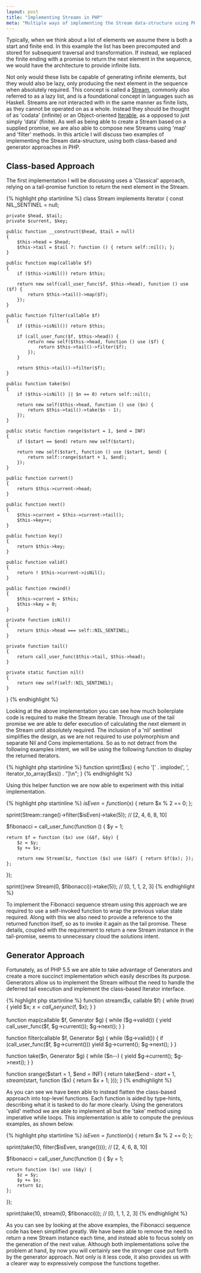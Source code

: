 ```yaml
---
layout: post
title: "Implementing Streams in PHP"
meta: "Multiple ways of implementing the Stream data-structure using PHP"
---
```


Typically, when we think about a list of elements we assume there is both a start and finite end.
In this example the list has been precomputed and stored for subsequent traversal and transformation.
If instead, we replaced the finite ending with a promise to return the next element in the sequence, we would have the architecture to provide infinite lists.
<!--more-->
Not only would these lists be capable of generating infinite elements, but they would also be lazy, only producing the next element in the sequence when absolutely required.
This concept is called a [Stream](http://en.wikipedia.org/wiki/Stream_(computing)), commonly also referred to as a lazy list, and is a foundational concept in languages such as Haskell.
Streams are not interacted with in the same manner as finite lists, as they cannot be operated on as a whole.
Instead they should be thought of as 'codata' (infinite) or an Object-oriented [Iterable](http://en.wikipedia.org/wiki/Iterator), as a opposed to just simply 'data' (finite).
As well as being able to create a Stream based on a supplied promise, we are also able to compose new Streams using 'map' and 'filter' methods.
In this article I will discuss two examples of implementing the Stream data-structure, using both class-based and generator approaches in PHP.

## Class-based Approach

The first implementation I will be discussing uses a 'Classical' approach, relying on a tail-promise function to return the next element in the Stream.

{% highlight php startinline %}
class Stream implements Iterator
{
    const NIL_SENTINEL = null;

    private $head, $tail;
    private $current, $key;

    public function __construct($head, $tail = null)
    {
        $this->head = $head;
        $this->tail = $tail ?: function () { return self::nil(); };
    }

    public function map(callable $f)
    {
        if ($this->isNil()) return $this;

        return new self(call_user_func($f, $this->head), function () use ($f) {
            return $this->tail()->map($f);
        });
    }

    public function filter(callable $f)
    {
        if ($this->isNil()) return $this;

        if (call_user_func($f, $this->head)) {
            return new self($this->head, function () use ($f) {
                return $this->tail()->filter($f);
            });
        }

        return $this->tail()->filter($f);
    }

    public function take($n)
    {
        if ($this->isNil() || $n == 0) return self::nil();

        return new self($this->head, function () use ($n) {
            return $this->tail()->take($n - 1);
        });
    }

    public static function range($start = 1, $end = INF)
    {
        if ($start == $end) return new self($start);

        return new self($start, function () use ($start, $end) {
            return self::range($start + 1, $end);
        });
    }

    public function current()
    {
        return $this->current->head;
    }

    public function next()
    {
        $this->current = $this->current->tail();
        $this->key++;
    }

    public function key()
    {
        return $this->key;
    }

    public function valid()
    {
        return ! $this->current->isNil();
    }

    public function rewind()
    {
        $this->current = $this;
        $this->key = 0;
    }

    private function isNil()
    {
        return $this->head === self::NIL_SENTINEL;
    }

    private function tail()
    {
        return call_user_func($this->tail, $this->head);
    }

    private static function nil()
    {
        return new self(self::NIL_SENTINEL);
    }
}
{% endhighlight %}

Looking at the above implementation you can see how much boilerplate code is required to make the Stream iterable.
Through use of the tail promise we are able to defer execution of calculating the next element in the Stream until absolutely required.
The inclusion of a 'nil' sentinel simplifies the design, as we are not required to use polymorphism and separate Nil and Cons implementations.
So as to not detract from the following examples intent, we will be using the following function to display the returned iterators.

{% highlight php startinline %}
function sprint($xs)
{
    echo '[' . implode(', ', iterator_to_array($xs)) . "]\n";
}
{% endhighlight %}

Using this helper function we are now able to experiment with this initial implementation.

{% highlight php startinline %}
$isEven = function ($x) { return $x % 2 == 0; };

sprint(Stream::range()->filter($isEven)->take(5)); // [2, 4, 6, 8, 10]

$fibonacci = call_user_func(function () {
    $y = 1;

    return $f = function ($x) use (&$f, &$y) {
        $z = $y;
        $y += $x;

        return new Stream($z, function ($x) use (&$f) { return $f($x); });
    };
});

sprint((new Stream(0, $fibonacci))->take(5)); // [0, 1, 1, 2, 3]
{% endhighlight %}

To implement the Fibonacci sequence stream using this approach we are required to use a self-invoked function to wrap the previous value state required.
Along with this we also need to provide a reference to the returned function itself, so as to invoke it again as the tail promise.
These details, coupled with the requirement to return a new Stream instance in the tail-promise, seems to unnecessary cloud the solutions intent.

## Generator Approach

Fortunately, as of PHP 5.5 we are able to take advantage of Generators and create a more succinct implementation which easily describes its purpose.
Generators allow us to implement the Stream without the need to handle the deferred tail execution and implement the class-based Iterator interface.

{% highlight php startinline %}
function stream($x, callable $f)
{
    while (true) {
        yield $x;
        $x = call_user_func($f, $x);
    }
}

function map(callable $f, Generator $g)
{
    while ($g->valid()) {
        yield call_user_func($f, $g->current());
        $g->next();
    }
}

function filter(callable $f, Generator $g)
{
    while ($g->valid()) {
        if (call_user_func($f, $g->current())) yield $g->current();
        $g->next();
    }
}

function take($n, Generator $g)
{
    while ($n--) {
        yield $g->current();
        $g->next();
    }
}

function srange($start = 1, $end = INF)
{
    return take($end - $start + 1, stream($start, function ($x) { return $x + 1; }));
}
{% endhighlight %}

As you can see we have been able to instead flatten the class-based approach into top-level functions.
Each function is aided by type-hints, describing what it is tasked to do far more clearly.
Using the generators 'valid' method we are able to implement all but the 'take' method using imperative while loops.
This implementation is able to compute the previous examples, as shown below.

{% highlight php startinline %}
$isEven = function ($x) { return $x % 2 == 0; };

sprint(take(10, filter($isEven, srange()))); // [2, 4, 6, 8, 10]

$fibonacci = call_user_func(function () {
    $y = 1;

    return function ($x) use (&$y) {
        $z = $y;
        $y += $x;
        return $z;
    };
});

sprint(take(10, stream(0, $fibonacci))); // [0, 1, 1, 2, 3]
{% endhighlight %}

As you can see by looking at the above examples, the Fibonacci sequence code has been simplified greatly.
We have been able to remove the need to return a new Stream instance each time, and instead able to focus solely on the generation of the next value.
Although both implementations solve the problem at hand, by now you will certainly see the stronger case put forth by the generator approach.
Not only is it less code, it also provides us with a clearer way to expressively compose the functions together.